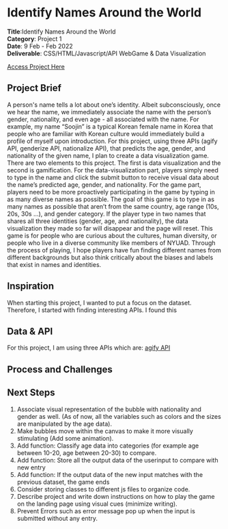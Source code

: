 # Identify Names Around the World 

**Title**:Identify Names Around the World <br>
**Category**: Project 1 <br>
**Date**: 9 Feb -  Feb 2022 <br>
**Deliverable**: CSS/HTML/Javascript/API WebGame & Data Visualization <br>

[Access Project Here](https://soojin-lee0819.github.io/connectionsLab/Project1)

## Project Brief
A person's name tells a lot about one’s identity. Albeit subconsciously, once we hear the name, we immediately associate the name with the person’s gender, nationality, and even age - all associated with the name. For example, my name “Soojin” is a typical Korean female name in Korea that people who are familiar with Korean culture would immediately build a profile of myself upon introduction. For this project, using three APIs (agify API, genderize API, nationalize API), that predicts the age, gender, and nationality of the given name, I plan to create a data visualization game. There are two elements to this project. The first is data visualization and the second is gamification. For the data-visualization part, players simply need to type in the name and click the submit button to receive visual data about the name’s predicted age, gender, and nationality. For the game part, players need to be more proactively participating in the game by typing in as many diverse names as possible. The goal of this game is to type in as many names as possible that aren’t from the same country, age range (10s, 20s, 30s ...), and gender category. If the player type in two names that shares all three identities (gender, age, and nationality), the data visualization they made so far will disappear and the page will reset. This game is for people who are curious about the cultures, human diversity, or people who live in a diverse community like members of NYUAD. Through the process of playing, I hope players have fun finding different names from different backgrounds but also think critically about the biases and labels that exist in names and identities.

## Inspiration

When starting this project, I wanted to put a focus on the dataset. Therefore, I started with finding interesting APIs. 
I found this 

## Data & API
For this project, I am using three APIs which are: [agify API](https://api.agify.io/?name=michael)[]()[]()

## Process and Challenges



## Next Steps

1) Associate visual representation of the bubble with nationality and gender as well. (As of now, all the variables such as colors and the sizes are manipulated by the age data).
2) Make bubbles move within the canvas to make it more visually stimulating (Add some animation).
3) Add function: Classify age data into categories (for example age between 10-20, age between 20-30) to compare.
4) Add function: Store all the output data of the userinput to compare with new entry
5) Add function: If the output data of the new input matches with the previous dataset, the game ends
6) Consider storing classes to different js files to organize code.
7) Describe project and write down instructions on how to play the game on the landing page using visual cues (minimize writing). 
8) Prevent Errors such as error message pop up when the input is submitted without any entry.
